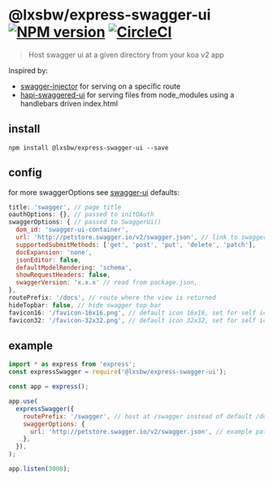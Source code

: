 # @lxsbw/express-swagger-ui [![NPM version][npm-image]][npm-url] [![CircleCI](https://circleci.com/gh/scttcper/@lxsbw/express-swagger-ui.svg?style=svg)](https://circleci.com/gh/scttcper/@lxsbw/express-swagger-ui)

[npm-image]: https://img.shields.io/npm/v/@lxsbw/express-swagger-ui.svg
[npm-url]: https://npmjs.org/package/@lxsbw/express-swagger-ui
[travis-img]: https://api.travis-ci.org/scttcper/@lxsbw/express-swagger-ui.svg?branch=master
[travis-url]: https://travis-ci.org/scttcper/@lxsbw/express-swagger-ui
[coverage-img]: https://codecov.io/gh/scttcper/@lxsbw/express-swagger-ui/branch/master/graph/badge.svg
[coverage-url]: https://codecov.io/gh/scttcper/@lxsbw/express-swagger-ui

> Host swagger ui at a given directory from your koa v2 app

Inspired by:

- [swagger-injector](https://github.com/johnhof/swagger-injector) for serving on a specific route
- [hapi-swaggered-ui](https://github.com/z0mt3c/hapi-swaggered-ui) for serving files from node_modules using a handlebars driven index.html

## install

```
npm install @lxsbw/express-swagger-ui --save
```

## config

for more swaggerOptions see [swagger-ui](https://github.com/swagger-api/swagger-ui#swaggerui)
defaults:

```javascript
title: 'swagger', // page title
oauthOptions: {}, // passed to initOAuth
swaggerOptions: { // passed to SwaggerUi()
  dom_id: 'swagger-ui-container',
  url: 'http://petstore.swagger.io/v2/swagger.json', // link to swagger.json
  supportedSubmitMethods: ['get', 'post', 'put', 'delete', 'patch'],
  docExpansion: 'none',
  jsonEditor: false,
  defaultModelRendering: 'schema',
  showRequestHeaders: false,
  swaggerVersion: 'x.x.x' // read from package.json,
},
routePrefix: '/docs', // route where the view is returned
hideTopbar: false, // hide swagger top bar
favicon16: '/favicon-16x16.png', // default icon 16x16, set for self icon
favicon32: '/favicon-32x32.png', // default icon 32x32, set for self icon
```

## example

```javascript
import * as express from 'express';
const expressSwagger = require('@lxsbw/express-swagger-ui');

const app = express();

app.use(
  expressSwagger({
    routePrefix: '/swagger', // host at /swagger instead of default /docs
    swaggerOptions: {
      url: 'http://petstore.swagger.io/v2/swagger.json', // example path to json
    },
  }),
);

app.listen(3000);
```
